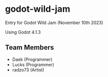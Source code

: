 # godot-wild-jam
Entry for Godot Wild Jam (November 10th 2023)

Using Godot 4.1.3

## Team Members
- Daek (Programmer)
- Lucks (Programmer)
- radzo73 (Artist)
